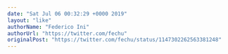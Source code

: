```yaml
---
date: "Sat Jul 06 00:32:29 +0000 2019"
layout: "like"
authorName: "Federico Ini"
authorUrl: "https://twitter.com/fechu"
originalPost: "https://twitter.com/fechu/status/1147302262563381248"
---
```

